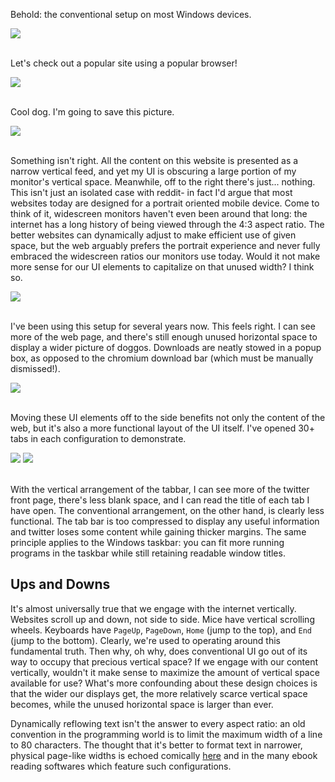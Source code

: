 <!-- measure with visual aid how much vertical space is wasted
superimpose m1 wasted space over m2
calculate how much horizontal space is still unused in m2, compare to wasted vertical space from m1

note that wide things feel better when swiping left/right
note that narrow things feel better swiping up/down
note the loss of win8 start screen which is wide and went left/right ;_;
-->


Behold: the conventional setup on most Windows devices.

![](https://cdn.rawgit.com/Link-Satonaka/link-satonaka.github.io/bf50cef1fff08b2d8e3682c5177176558d3d707f/2017-08-02.1%20Vertical%20Waste/1_desktop.png)
<br><br>


Let's check out a popular site using a popular browser!

![](https://cdn.rawgit.com/Link-Satonaka/link-satonaka.github.io/bf50cef1fff08b2d8e3682c5177176558d3d707f/2017-08-02.1%20Vertical%20Waste/2_reddit.png)
<br><br>


Cool dog. I'm going to save this picture.

![](https://cdn.rawgit.com/Link-Satonaka/link-satonaka.github.io/bf50cef1fff08b2d8e3682c5177176558d3d707f/2017-08-02.1%20Vertical%20Waste/3_doggos.png)
<br><br>


Something isn't right. All the content on this website is presented as a narrow vertical feed, and yet my UI is obscuring a large portion of my monitor's vertical space. Meanwhile, off to the right there's just... nothing. This isn't just an isolated case with reddit- in fact I'd argue that most websites today are designed for a portrait oriented mobile device. Come to think of it, widescreen monitors haven't even been around that long: the internet has a long history of being viewed through the 4:3 aspect ratio. The better websites can dynamically adjust to make efficient use of given space, but the web arguably prefers the portrait experience and never fully embraced the widescreen ratios our monitors use today. Would it not make more sense for our UI elements to capitalize on that unused width? I think so.

![](https://cdn.rawgit.com/Link-Satonaka/link-satonaka.github.io/bf50cef1fff08b2d8e3682c5177176558d3d707f/2017-08-02.1%20Vertical%20Waste/4_download.png)
<br><br>


I've been using this setup for several years now. This feels right. I can see more of the web page, and there's still enough unused horizontal space to display a wider picture of doggos. Downloads are neatly stowed in a popup box, as opposed to the chromium download bar (which must be manually dismissed!).

![](https://cdn.rawgit.com/Link-Satonaka/link-satonaka.github.io/bf50cef1fff08b2d8e3682c5177176558d3d707f/2017-08-02.1%20Vertical%20Waste/5_betterdoggos.png)
<br><br>


Moving these UI elements off to the side benefits not only the content of the web, but it's also a more functional layout of the UI itself. I've opened 30+ tabs in each configuration to demonstrate.

![](https://cdn.rawgit.com/Link-Satonaka/link-satonaka.github.io/bf50cef1fff08b2d8e3682c5177176558d3d707f/2017-08-02.1%20Vertical%20Waste/6_bettertwitter.png)
![](https://cdn.rawgit.com/Link-Satonaka/link-satonaka.github.io/bf50cef1fff08b2d8e3682c5177176558d3d707f/2017-08-02.1%20Vertical%20Waste/7_worsetwitter.png)
<br><br>


With the vertical arrangement of the tabbar, I can see more of the twitter front page, there's less blank space, and I can read the title of each tab I have open. The conventional arrangement, on the other hand, is clearly less functional. The tab bar is too compressed to display any useful information and twitter loses some content while gaining thicker margins. The same principle applies to the Windows taskbar: you can fit more running programs in the taskbar while still retaining readable window titles.

## Ups and Downs

It's almost universally true that we engage with the internet vertically. Websites scroll up and down, not side to side. Mice have vertical scrolling wheels. Keyboards have `PageUp`, `PageDown`, `Home` (jump to the top), and `End` (jump to the bottom). Clearly, we're used to operating around this fundamental truth. Then why, oh why, does conventional UI go out of its way to occupy that precious vertical space? If we engage with our content vertically, wouldn't it make sense to maximize the amount of vertical space available for use? What's more confounding about these design choices is that the wider our displays get, the more relatively scarce vertical space becomes, while the unused horizontal space is larger than ever.

Dynamically reflowing text isn't the answer to every aspect ratio: an old convention in the programming world is to limit the maximum width of a line to 80 characters. The thought that it's better to format text in narrower, physical page-like widths is echoed comically [here](http://bettermotherfuckingwebsite.com/) and in the many ebook reading softwares which feature such configurations.

